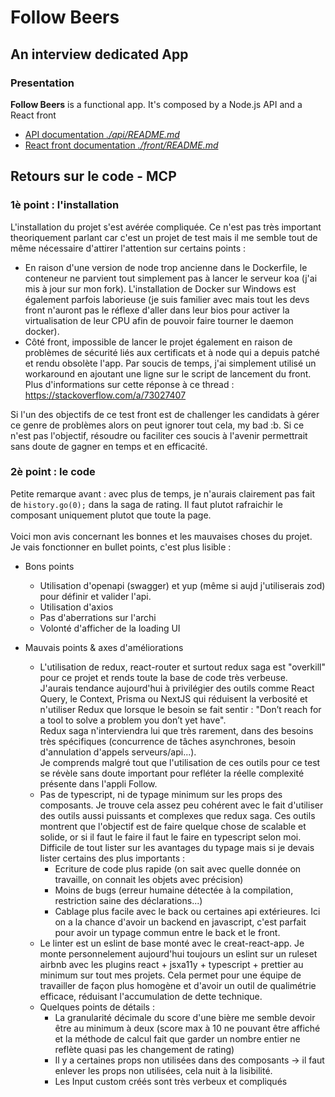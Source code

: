 # Follow Beers

## An interview dedicated App


### Presentation

**Follow Beers** is a functional app. It's composed by a Node.js API and a React front

- [API documentation _./api/README.md_](./api/README.md)
- [React front documentation _./front/README.md_](./front/README.md)


## Retours sur le code - MCP

### 1è point : l'installation
L'installation du projet s'est avérée compliquée. Ce n'est pas très important theoriquement parlant car c'est un projet de test mais il me semble tout de même nécessaire d'attirer l'attention sur certains points : 
- En raison d'une version de node trop ancienne dans le Dockerfile, le conteneur ne parvient tout simplement pas à lancer le serveur koa (j'ai mis à jour sur mon fork). L'installation de Docker sur Windows est également parfois laborieuse (je suis familier avec mais tout les devs front n'auront pas le réflexe d'aller dans leur bios pour activer la virtualisation de leur CPU afin de pouvoir faire tourner le daemon docker).
- Côté front, impossible de lancer le projet également en raison de problèmes de sécurité liés aux certificats et à node qui a depuis patché et rendu obsolète l'app. Par soucis de temps, j'ai simplement utilisé un workaround en ajoutant une ligne sur le script de lancement du front. Plus d'informations sur cette réponse à ce thread : https://stackoverflow.com/a/73027407

Si l'un des objectifs de ce test front est de challenger les candidats à gérer ce genre de problèmes alors on peut ignorer tout cela, my bad :b. Si ce n'est pas l'objectif, résoudre ou faciliter ces soucis à l'avenir permettrait sans doute de gagner en temps et en efficacité. 

### 2è point : le code

Petite remarque avant : avec plus de temps, je n'aurais clairement pas fait de `history.go(0);` dans la saga de rating. Il faut plutot rafraichir le composant uniquement plutot que toute la page. <br><br>
Voici mon avis concernant les bonnes et les mauvaises choses du projet.<br> 
Je vais fonctionner en bullet points, c'est plus lisible : 
- Bons points
    - Utilisation d'openapi (swagger) et yup (même si aujd j'utiliserais zod) pour définir et valider l'api.
    - Utilisation d'axios
    - Pas d'aberrations sur l'archi
    - Volonté d'afficher de la loading UI

- Mauvais points & axes d'améliorations
    - L'utilisation de redux, react-router et surtout redux saga est "overkill" pour ce projet et rends toute la base de code très verbeuse. <br>J'aurais tendance aujourd'hui à privilégier des outils comme React Query, le Context, Prisma ou NextJS qui réduisent la verbosité et n'utiliser Redux que lorsque le besoin se fait sentir : "Don’t reach for a tool to solve a problem you don’t yet have". <br>Redux saga n'interviendra lui que très rarement, dans des besoins très spécifiques (concurrence de tâches asynchrones, besoin d'annulation d'appels serveurs/api...).
    <br> Je comprends malgré tout que l'utilisation de ces outils pour ce test se révèle sans doute important pour refléter la réelle complexité présente dans l'appli Follow.
    - Pas de typescript, ni de typage minimum sur les props des composants. Je trouve cela assez peu cohérent avec le fait d'utiliser des outils aussi puissants et complexes que redux saga. Ces outils montrent que l'objectif est de faire quelque chose de scalable et solide, or si il faut le faire il faut le faire en typescript selon moi. Difficile de tout lister sur les avantages du typage mais si je devais lister certains des plus importants :
        - Ecriture de code plus rapide (on sait avec quelle donnée on travaille, on connait les objets avec précision)
        - Moins de bugs (erreur humaine détectée à la compilation, restriction saine des déclarations...)
        - Cablage plus facile avec le back ou certaines api extérieures. Ici on a la chance d'avoir un backend en javascript, c'est parfait pour avoir  un typage commun entre le back et le front.
    - Le linter est un eslint de base monté avec le creat-react-app. Je monte personnelement aujourd'hui toujours un eslint sur un ruleset airbnb avec les plugins react + jsxa11y  + typescript + prettier au minimum sur tout mes projets. Cela permet pour une équipe de travailler de façon plus homogène et d'avoir un outil de qualimétrie efficace, réduisant l'accumulation de dette technique.
    - Quelques points de détails : 
        - La granularité décimale du score d'une bière me semble devoir être au minimum à deux (score max à 10 ne pouvant être affiché et la méthode de calcul fait que garder un nombre entier ne reflète quasi pas les changement de rating)
        - Il y a certaines props non utilisées dans des composants -> il faut enlever les props non utilisées, cela nuit à la lisibilité.
        - Les Input custom créés sont très verbeux et compliqués
